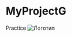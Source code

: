# MyProjectG
 Practice
![Логотип](https://octodex.github.com/images/orderedlistocat.png "Логотип GitHub")
